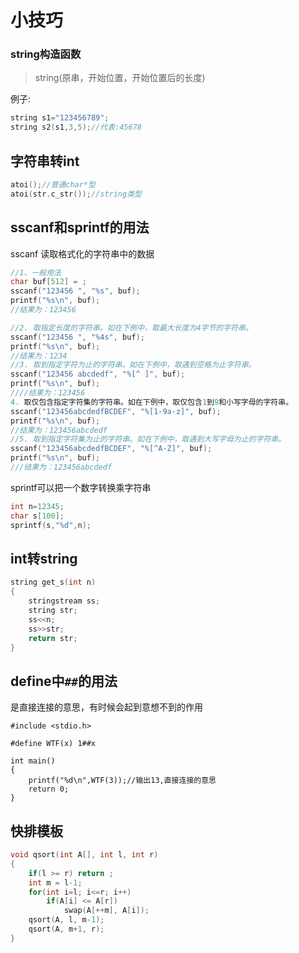 # 小技巧

### string构造函数

> string(原串，开始位置，开始位置后的长度)

例子:

```cpp
string s1="123456789";
string s2(s1,3,5);//代表:45678
```

## 字符串转int

```cpp
atoi();//普通char*型
atoi(str.c_str());//string类型
```

## sscanf和sprintf的用法

sscanf 读取格式化的字符串中的数据

```cpp
//1、一般用法
char buf[512] = ;
sscanf("123456 ", "%s", buf);
printf("%s\n", buf);
//结果为：123456

//2. 取指定长度的字符串。如在下例中，取最大长度为4字节的字符串。
sscanf("123456 ", "%4s", buf);
printf("%s\n", buf);
//结果为：1234
//3. 取到指定字符为止的字符串。如在下例中，取遇到空格为止字符串。
sscanf("123456 abcdedf", "%[^ ]", buf);
printf("%s\n", buf);
////结果为：123456
4. 取仅包含指定字符集的字符串。如在下例中，取仅包含1到9和小写字母的字符串。
sscanf("123456abcdedfBCDEF", "%[1-9a-z]", buf);
printf("%s\n", buf);
//结果为：123456abcdedf
//5. 取到指定字符集为止的字符串。如在下例中，取遇到大写字母为止的字符串。
sscanf("123456abcdedfBCDEF", "%[^A-Z]", buf);
printf("%s\n", buf);
///结果为：123456abcdedf
```

sprintf可以把一个数字转换乘字符串

```cpp
int n=12345;
char s[100];
sprintf(s,"%d",n);
```

## int转string

```cpp
string get_s(int n)
{
    stringstream ss;
    string str;
    ss<<n;
    ss>>str;
    return str;
}
```

## define中`##`的用法

是直接连接的意思，有时候会起到意想不到的作用

```
#include <stdio.h>

#define WTF(x) 1##x

int main()
{
    printf("%d\n",WTF(3));//输出13,直接连接的意思
    return 0;
}

```

## 快排模板

```cpp
void qsort(int A[], int l, int r)
{
    if(l >= r) return ;
    int m = l-1;
    for(int i=l; i<=r; i++)
        if(A[i] <= A[r])
            swap(A[++m], A[i]);
    qsort(A, l, m-1);
    qsort(A, m+1, r);
}
```

